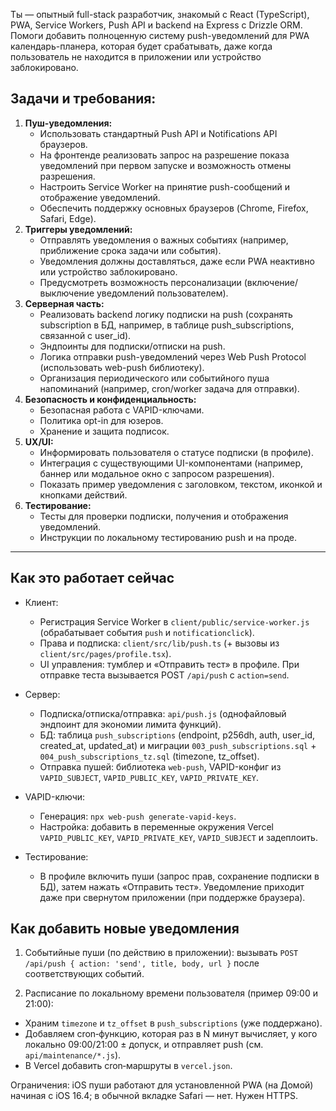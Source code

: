 
Ты — опытный full-stack разработчик, знакомый с React (TypeScript), PWA, Service Workers, Push API и backend на Express с Drizzle ORM. Помоги добавить полноценную систему push-уведомлений для PWA календарь-планера, которая будет срабатывать, даже когда пользователь не находится в приложении или устройство заблокировано.

## Задачи и требования:

1. **Пуш-уведомления:**
    - Использовать стандартный Push API и Notifications API браузеров.
    - На фронтенде реализовать запрос на разрешение показа уведомлений при первом запуске и возможность отмены разрешения.
    - Настроить Service Worker на принятие push-сообщений и отображение уведомлений.
    - Обеспечить поддержку основных браузеров (Chrome, Firefox, Safari, Edge).
2. **Триггеры уведомлений:**
    - Отправлять уведомления о важных событиях (например, приближение срока задачи или события).
    - Уведомления должны доставляться, даже если PWA неактивно или устройство заблокировано.
    - Предусмотреть возможность персонализации (включение/выключение уведомлений пользователем).
3. **Серверная часть:**
    - Реализовать backend логику подписки на push (сохранять subscription в БД, например, в таблице push_subscriptions, связанной с user_id).
    - Эндпоинты для подписки/отписки на push.
    - Логика отправки push-уведомлений через Web Push Protocol (использовать web-push библиотеку).
    - Организация периодического или событийного пуша напоминаний (например, cron/worker задача для отправки).
4. **Безопасность и конфиденциальность:**
    - Безопасная работа с VAPID-ключами.
    - Политика opt-in для юзеров.
    - Хранение и защита подписок.
5. **UX/UI:**
    - Информировать пользователя о статусе подписки (в профиле).
    - Интеграция с существующими UI-компонентами (например, баннер или модальное окно с запросом разрешения).
    - Показать пример уведомления с заголовком, текстом, иконкой и кнопками действий.
6. **Тестирование:**
    - Тесты для проверки подписки, получения и отображения уведомлений.
    - Инструкции по локальному тестированию push и на проде.

***

## Как это работает сейчас

- Клиент:
  - Регистрация Service Worker в `client/public/service-worker.js` (обрабатывает события `push` и `notificationclick`).
  - Права и подписка: `client/src/lib/push.ts` (+ вызовы из `client/src/pages/profile.tsx`).
  - UI управления: тумблер и «Отправить тест» в профиле. При отправке теста вызывается POST `/api/push` с `action=send`.

- Сервер:
  - Подписка/отписка/отправка: `api/push.js` (однофайловый эндпоинт для экономии лимита функций).
  - БД: таблица `push_subscriptions` (endpoint, p256dh, auth, user_id, created_at, updated_at) и миграции `003_push_subscriptions.sql` + `004_push_subscriptions_tz.sql` (timezone, tz_offset).
  - Отправка пушей: библиотека `web-push`, VAPID-конфиг из `VAPID_SUBJECT`, `VAPID_PUBLIC_KEY`, `VAPID_PRIVATE_KEY`.

- VAPID-ключи:
  - Генерация: `npx web-push generate-vapid-keys`.
  - Настройка: добавить в переменные окружения Vercel `VAPID_PUBLIC_KEY`, `VAPID_PRIVATE_KEY`, `VAPID_SUBJECT` и задеплоить.

- Тестирование:
  - В профиле включить пуши (запрос прав, сохранение подписки в БД), затем нажать «Отправить тест». Уведомление приходит даже при свернутом приложении (при поддержке браузера).

## Как добавить новые уведомления

1) Событийные пуши (по действию в приложении): вызывать `POST /api/push { action: 'send', title, body, url }` после соответствующих событий.

2) Расписание по локальному времени пользователя (пример 09:00 и 21:00):
  - Храним `timezone` и `tz_offset` в `push_subscriptions` (уже поддержано).
  - Добавляем cron‑функцию, которая раз в N минут вычисляет, у кого локально 09:00/21:00 ± допуск, и отправляет push (см. `api/maintenance/*.js`).
  - В Vercel добавить cron‑маршруты в `vercel.json`.

Ограничения: iOS пуши работают для установленной PWA (на Домой) начиная с iOS 16.4; в обычной вкладке Safari — нет. Нужен HTTPS.

